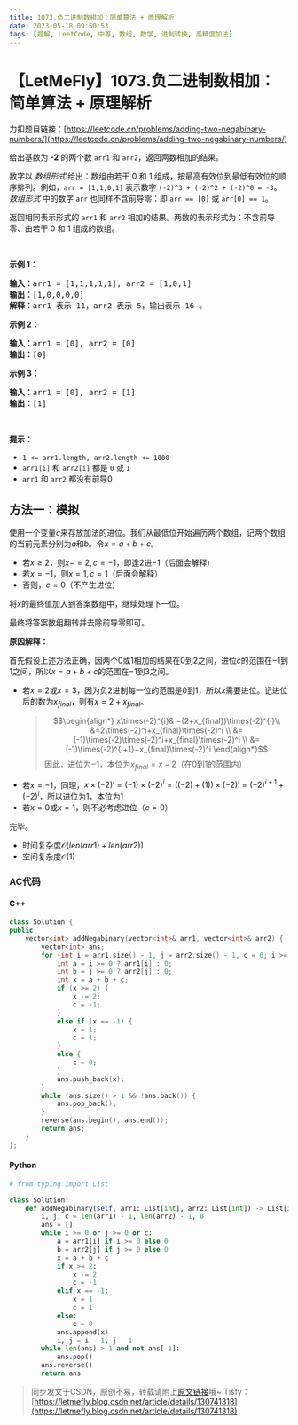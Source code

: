 ```yaml
---
title: 1073.负二进制数相加：简单算法 + 原理解析
date: 2023-05-18 09:50:53
tags: [题解, LeetCode, 中等, 数组, 数学, 进制转换, 高精度加法]
---
```


# 【LetMeFly】1073.负二进制数相加：简单算法 + 原理解析

力扣题目链接：[https://leetcode.cn/problems/adding-two-negabinary-numbers/](https://leetcode.cn/problems/adding-two-negabinary-numbers/)

<p>给出基数为 <strong>-2</strong>&nbsp;的两个数&nbsp;<code>arr1</code> 和&nbsp;<code>arr2</code>，返回两数相加的结果。</p>

<p>数字以&nbsp;<em>数组形式</em><strong>&nbsp;</strong>给出：数组由若干 0 和 1 组成，按最高有效位到最低有效位的顺序排列。例如，<code>arr&nbsp;= [1,1,0,1]</code>&nbsp;表示数字&nbsp;<code>(-2)^3&nbsp;+ (-2)^2 + (-2)^0 = -3</code>。<em>数组形式</em>&nbsp;中的数字 <code>arr</code> 也同样不含前导零：即&nbsp;<code>arr == [0]</code>&nbsp;或&nbsp;<code>arr[0] == 1</code>。</p>

<p>返回相同表示形式的 <code>arr1</code> 和 <code>arr2</code> 相加的结果。两数的表示形式为：不含前导零、由若干 0 和 1 组成的数组。</p>

<p>&nbsp;</p>

<p><strong>示例 1：</strong></p>

<pre>
<strong>输入：</strong>arr1 = [1,1,1,1,1], arr2 = [1,0,1]
<strong>输出：</strong>[1,0,0,0,0]
<strong>解释：</strong>arr1 表示 11，arr2 表示 5，输出表示 16 。
</pre>

<p><meta charset="UTF-8" /></p>

<p><strong>示例 2：</strong></p>

<pre>
<strong>输入：</strong>arr1 = [0], arr2 = [0]
<strong>输出：</strong>[0]
</pre>

<p><strong>示例 3：</strong></p>

<pre>
<strong>输入：</strong>arr1 = [0], arr2 = [1]
<strong>输出：</strong>[1]
</pre>

<p>&nbsp;</p>

<p><strong>提示：</strong></p>
<meta charset="UTF-8" />

<ul>
	<li><code>1 &lt;= arr1.length,&nbsp;arr2.length &lt;= 1000</code></li>
	<li><code>arr1[i]</code>&nbsp;和&nbsp;<code>arr2[i]</code>&nbsp;都是&nbsp;<code>0</code>&nbsp;或&nbsp;<code>1</code></li>
	<li><code>arr1</code>&nbsp;和&nbsp;<code>arr2</code>&nbsp;都没有前导0</li>
</ul>


    
## 方法一：模拟

使用一个变量$c$来存放加法的进位。我们从最低位开始遍历两个数组，记两个数组的当前元素分别为$a$和$b$。令$x = a + b + c$。

+ 若$x\geq 2$，则$x -= 2, c = -1$，即逢$2$进$-1$（后面会解释）
+ 若$x = -1$，则$x = 1, c = 1$（后面会解释）
+ 否则，$c=0$（不产生进位）

将$x$的最终值加入到答案数组中，继续处理下一位。

最终将答案数组翻转并去除前导零即可。

**原因解释：**

首先假设上述方法正确，因两个$0$或$1$相加的结果在$0$到$2$之间，进位$c$的范围在$-1$到$1$之间，所以$x=a+b+c$的范围在$-1$到$3$之间。

+ 若$x=2$或$x=3$，因为负2进制每一位的范围是$0$到$1$，所以$x$需要进位。记进位后的数为$x_{final}$，则有$x=2+x_{final}$。
   > $$\begin{align*}
  x\times(-2)^{i}& =(2+x_{final})\times(-2)^{i}\\
  &=2\times(-2)^i+x_{final}\times(-2)^i \\
  &=(-1)\times(-2)\times(-2)^i+x_{final}\times(-2)^i \\
  &=(-1)\times(-2)^{i+1}+x_{final}\times(-2)^i
\end{align*}$$
   > 因此，进位为$-1$，本位为$x_{final}=x - 2$（在$0$到$1$的范围内）
+ 若$x=-1$，同理，$x\times(-2)^i=(-1)\times(-2)^i=((-2)+(1))\times(-2)^i=(-2)^{i+1}+(-2)^i$，所以进位为$1$，本位为$1$
+ 若$x=0$或$x=1$，则不必考虑进位（$c=0$）

完毕。

+ 时间复杂度$\mathcal O(len(arr1) + len(arr2))$
+ 空间复杂度$\mathcal O(1)$

### AC代码

#### C++

```cpp
class Solution {
public:
    vector<int> addNegabinary(vector<int>& arr1, vector<int>& arr2) {
        vector<int> ans;
        for (int i = arr1.size() - 1, j = arr2.size() - 1, c = 0; i >= 0 || j >= 0 || c; i--, j--) {
            int a = i >= 0 ? arr1[i] : 0;
            int b = j >= 0 ? arr2[j] : 0;
            int x = a + b + c;
            if (x >= 2) {
                x -= 2;
                c = -1;
            }
            else if (x == -1) {
                x = 1;
                c = 1;
            }
            else {
                c = 0;
            }
            ans.push_back(x);
        }
        while (ans.size() > 1 && !ans.back()) {
            ans.pop_back();
        }
        reverse(ans.begin(), ans.end());
        return ans;
    }
};
```

#### Python

```python
# from typing import List

class Solution:
    def addNegabinary(self, arr1: List[int], arr2: List[int]) -> List[int]:
        i, j, c = len(arr1) - 1, len(arr2) - 1, 0
        ans = []
        while i >= 0 or j >= 0 or c:
            a = arr1[i] if i >= 0 else 0
            b = arr2[j] if j >= 0 else 0
            x = a + b + c
            if x >= 2:
                x -= 2
                c = -1
            elif x == -1:
                x = 1
                c = 1
            else:
                c = 0
            ans.append(x)
            i, j = i - 1, j - 1
        while len(ans) > 1 and not ans[-1]:
            ans.pop()
        ans.reverse()
        return ans
```

> 同步发文于CSDN，原创不易，转载请附上[原文链接](https://blog.letmefly.xyz/2023/05/18/LeetCode%201073.%E8%B4%9F%E4%BA%8C%E8%BF%9B%E5%88%B6%E6%95%B0%E7%9B%B8%E5%8A%A0/)哦~
> Tisfy：[https://letmefly.blog.csdn.net/article/details/130741318](https://letmefly.blog.csdn.net/article/details/130741318)

